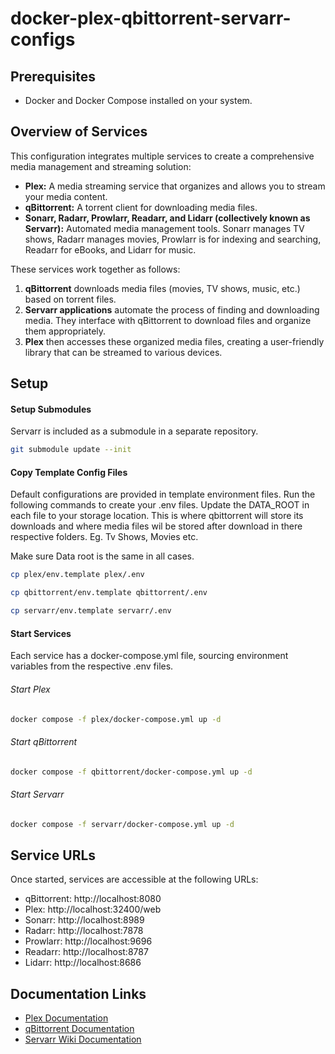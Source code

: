 # docker-plex-qbittorrent-servarr-configs
## Prerequisites
- Docker and Docker Compose installed on your system.

## Overview of Services
This configuration integrates multiple services to create a comprehensive media management and streaming solution:
- **Plex:** A media streaming service that organizes and allows you to stream your media content.
- **qBittorrent:** A torrent client for downloading media files.
- **Sonarr, Radarr, Prowlarr, Readarr, and Lidarr (collectively known as Servarr):** Automated media management tools. Sonarr manages TV shows, Radarr manages movies, Prowlarr is for indexing and searching, Readarr for eBooks, and Lidarr for music.

These services work together as follows:
1. **qBittorrent** downloads media files (movies, TV shows, music, etc.) based on torrent files.
2. **Servarr applications** automate the process of finding and downloading media. They interface with qBittorrent to download files and organize them appropriately.
3. **Plex** then accesses these organized media files, creating a user-friendly library that can be streamed to various devices.

## Setup
#### Setup Submodules
Servarr is included as a submodule in a separate repository.
```bash
git submodule update --init
```
#### Copy Template Config Files
Default configurations are provided in template environment files. Run the following commands to create your .env files. Update the DATA_ROOT in each file to your storage location. This is where qbittorrent will store its downloads and where media files wil be stored after download in there respective folders. Eg. Tv Shows, Movies etc.   

Make sure Data root is the same in all cases.
```bash
cp plex/env.template plex/.env
```
```bash
cp qbittorrent/env.template qbittorrent/.env
```
```bash
cp servarr/env.template servarr/.env
```

#### Start Services
Each service has a docker-compose.yml file, sourcing environment variables from the respective .env files.

###### Start Plex
```bash
docker compose -f plex/docker-compose.yml up -d 
```
###### Start qBittorrent
```bash
docker compose -f qbittorrent/docker-compose.yml up -d
```
###### Start Servarr
```bash
docker compose -f servarr/docker-compose.yml up -d
```

## Service URLs
Once started, services are accessible at the following URLs:

- qBittorrent: http://localhost:8080
- Plex: http://localhost:32400/web
- Sonarr: http://localhost:8989
- Radarr: http://localhost:7878
- Prowlarr: http://localhost:9696
- Readarr: http://localhost:8787
- Lidarr: http://localhost:8686

## Documentation Links
- [Plex Documentation](https://support.plex.tv/)
- [qBittorrent Documentation](https://www.qbittorrent.org/)
- [Servarr Wiki Documentation](https://wiki.servarr.com)
